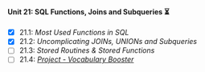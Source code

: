 #### Unit 21: SQL Functions, Joins and Subqueries :hourglass_flowing_sand:

- [X] 21.1: _Most Used Functions in SQL_
- [X] 21.2: _Uncomplicating JOINs, UNIONs and Subqueries_
- [ ] 21.3: _Stored Routines & Stored Functions_
- [ ] 21.4: [_Project - Vocabulary Booster_]()
